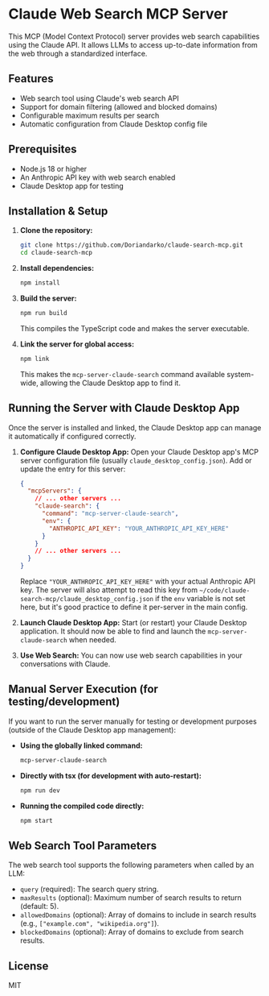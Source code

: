 # Claude Web Search MCP Server

This MCP (Model Context Protocol) server provides web search capabilities using the Claude API. It allows LLMs to access up-to-date information from the web through a standardized interface.

## Features

- Web search tool using Claude's web search API
- Support for domain filtering (allowed and blocked domains)
- Configurable maximum results per search
- Automatic configuration from Claude Desktop config file

## Prerequisites

- Node.js 18 or higher
- An Anthropic API key with web search enabled
- Claude Desktop app for testing

## Installation & Setup

1.  **Clone the repository:**
    ```bash
    git clone https://github.com/Doriandarko/claude-search-mcp.git
    cd claude-search-mcp
    ```

2.  **Install dependencies:**
    ```bash
    npm install
    ```

3.  **Build the server:**
    ```bash
    npm run build
    ```
    This compiles the TypeScript code and makes the server executable.

4.  **Link the server for global access:**
    ```bash
    npm link
    ```
    This makes the `mcp-server-claude-search` command available system-wide, allowing the Claude Desktop app to find it.

## Running the Server with Claude Desktop App

Once the server is installed and linked, the Claude Desktop app can manage it automatically if configured correctly.

1.  **Configure Claude Desktop App:**
    Open your Claude Desktop app's MCP server configuration file (usually `claude_desktop_config.json`). Add or update the entry for this server:

    ```json
    {
      "mcpServers": {
        // ... other servers ...
        "claude-search": {
          "command": "mcp-server-claude-search",
          "env": {
            "ANTHROPIC_API_KEY": "YOUR_ANTHROPIC_API_KEY_HERE"
          }
        }
        // ... other servers ...
      }
    }
    ```
    Replace `"YOUR_ANTHROPIC_API_KEY_HERE"` with your actual Anthropic API key. The server will also attempt to read this key from `~/code/claude-search-mcp/claude_desktop_config.json` if the `env` variable is not set here, but it's good practice to define it per-server in the main config.

2.  **Launch Claude Desktop App:**
    Start (or restart) your Claude Desktop application. It should now be able to find and launch the `mcp-server-claude-search` when needed.

3.  **Use Web Search:**
    You can now use web search capabilities in your conversations with Claude.

## Manual Server Execution (for testing/development)

If you want to run the server manually for testing or development purposes (outside of the Claude Desktop app management):

-   **Using the globally linked command:**
    ```bash
    mcp-server-claude-search
    ```
-   **Directly with tsx (for development with auto-restart):**
    ```bash
    npm run dev
    ```
-   **Running the compiled code directly:**
    ```bash
    npm start
    ```

## Web Search Tool Parameters

The web search tool supports the following parameters when called by an LLM:

-   `query` (required): The search query string.
-   `maxResults` (optional): Maximum number of search results to return (default: 5).
-   `allowedDomains` (optional): Array of domains to include in search results (e.g., `["example.com", "wikipedia.org"]`).
-   `blockedDomains` (optional): Array of domains to exclude from search results.

## License

MIT 

